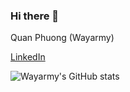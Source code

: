 ### Hi there 👋

Quan Phuong (Wayarmy)

[LinkedIn](https://www.linkedin.com/in/quanphuong/)

![Wayarmy's GitHub stats](https://github-readme-stats.vercel.app/api?username=wayarmy&theme=radical&show_icons=true&count_private=true)
<!--
**wayarmy/wayarmy** is a ✨ _special_ ✨ repository because its `README.md` (this file) appears on your GitHub profile.

Here are some ideas to get you started:

- 🔭 I’m currently working on ...
- 🌱 I’m currently learning ...
- 👯 I’m looking to collaborate on ...
- 🤔 I’m looking for help with ...
- 💬 Ask me about ...
- 📫 How to reach me: ...
- 😄 Pronouns: ...
- ⚡ Fun fact: ...
-->
